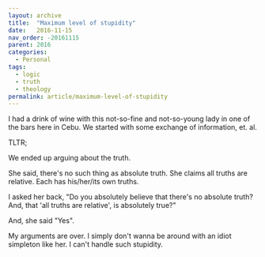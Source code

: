 ```yaml
---
layout: archive
title:  "Maximum level of stupidity"
date:   2016-11-15
nav_order: -20161115
parent: 2016
categories:
  - Personal
tags:
  - logic
  - truth
  - theology
permalink: article/maximum-level-of-stupidity
---
```


I had a drink of wine with this not-so-fine and not-so-young lady in one
of the bars here in Cebu. We started with some exchange of information,
et. al.

TLTR;

We ended up arguing about the truth.

She said, there's no such thing as absolute truth. She claims all truths
are relative. Each has his/her/its own truths.

I asked her back, "Do you absolutely believe that there's no absolute
truth? And, that 'all truths are relative', is absolutely true?"

And, she said "Yes".

My arguments are over. I simply don't wanna be around with an idiot
simpleton like her. I can't handle such stupidity.
